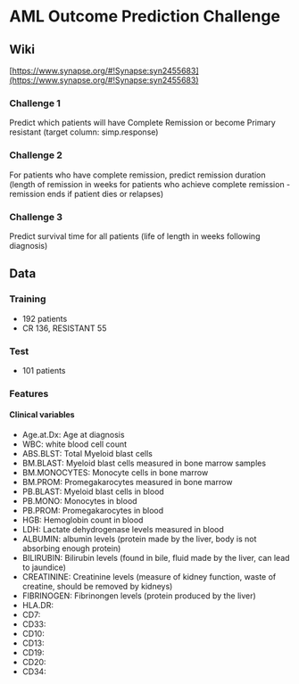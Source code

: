 # AML Outcome Prediction Challenge

## Wiki
[https://www.synapse.org/#!Synapse:syn2455683](https://www.synapse.org/#!Synapse:syn2455683)

### Challenge 1
Predict which patients will have Complete Remission or become Primary resistant (target column: simp.response)

### Challenge 2
For patients who have complete remission, predict remission duration (length of remission in weeks for patients who achieve complete remission - remission ends if patient dies or relapses)

### Challenge 3
Predict survival time for all patients (life of length in weeks following diagnosis)

## Data

### Training
- 192 patients
- CR 136, RESISTANT 55

### Test
- 101 patients

### Features

#### Clinical variables
- Age.at.Dx:  Age at diagnosis
- WBC:  white blood cell count
- ABS.BLST:   Total Myeloid blast cells
- BM.BLAST:   Myeloid blast cells measured in bone marrow samples
- BM.MONOCYTES:  Monocyte cells in bone marrow
- BM.PROM:  Promegakarocytes measured in bone marrow
- PB.BLAST:  Myeloid blast cells in blood
- PB.MONO:  Monocytes in blood
- PB.PROM:  Promegakarocytes in blood
- HGB:  Hemoglobin count in blood
- LDH:  Lactate dehydrogenase levels measured in blood
- ALBUMIN:  albumin levels (protein made by the liver,  body is not absorbing enough protein)
- BILIRUBIN:  Bilirubin levels (found in bile,  fluid made by the liver, can lead to jaundice)
- CREATININE:  Creatinine levels (measure of kidney function, waste of creatine, should be removed by kidneys)
- FIBRINOGEN:  Fibrinongen levels (protein produced by the liver)
- HLA.DR: 
- CD7: 
- CD33: 
- CD10: 
- CD13: 
- CD19:
- CD20: 
- CD34: